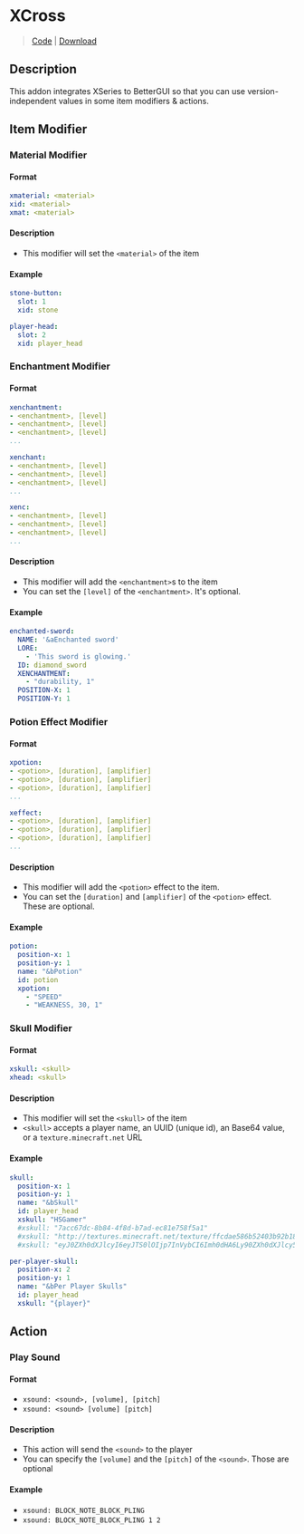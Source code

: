 # XCross
> [Code](https://github.com/BetterGUI-MC/XCross/) | [Download](https://ci.codemc.io/job/BetterGUI-MC/view/Addon/job/XCross/)

## Description
This addon integrates XSeries to BetterGUI so that you can use version-independent values in some item modifiers & actions.

## Item Modifier

### Material Modifier

#### Format
```yaml
xmaterial: <material>
xid: <material>
xmat: <material>
```

#### Description
* This modifier will set the `<material>` of the item

#### Example
```yaml
stone-button:
  slot: 1
  xid: stone
```
```yaml
player-head:
  slot: 2
  xid: player_head
```

### Enchantment Modifier

#### Format
```yaml
xenchantment:
- <enchantment>, [level]
- <enchantment>, [level]
- <enchantment>, [level]
...
```
```yaml
xenchant:
- <enchantment>, [level]
- <enchantment>, [level]
- <enchantment>, [level]
...
```
```yaml
xenc:
- <enchantment>, [level]
- <enchantment>, [level]
- <enchantment>, [level]
...
```

#### Description
* This modifier will add the `<enchantment>`s to the item
* You can set the `[level]` of the `<enchantment>`. It's optional.

#### Example
```yaml
enchanted-sword:
  NAME: '&aEnchanted sword'
  LORE:
    - 'This sword is glowing.'
  ID: diamond_sword
  XENCHANTMENT:
    - "durability, 1"
  POSITION-X: 1
  POSITION-Y: 1
```

### Potion Effect Modifier

#### Format
```yaml
xpotion:
- <potion>, [duration], [amplifier]
- <potion>, [duration], [amplifier]
- <potion>, [duration], [amplifier]
...
```
```yaml
xeffect:
- <potion>, [duration], [amplifier]
- <potion>, [duration], [amplifier]
- <potion>, [duration], [amplifier]
...
```

#### Description
* This modifier will add the `<potion>` effect to the item.
* You can set the `[duration]` and `[amplifier]` of the `<potion>` effect. These are optional.

#### Example
```yaml
potion:
  position-x: 1
  position-y: 1
  name: "&bPotion"
  id: potion
  xpotion:
    - "SPEED"
    - "WEAKNESS, 30, 1"
```

### Skull Modifier

#### Format
```yaml
xskull: <skull>
xhead: <skull>
```

#### Description
* This modifier will set the `<skull>` of the item
* `<skull>` accepts a player name, an UUID (unique id), an Base64 value, or a `texture.minecraft.net` URL

#### Example
```yaml
skull:
  position-x: 1
  position-y: 1
  name: "&bSkull"
  id: player_head
  xskull: "HSGamer"
  #xskull: "7acc67dc-8b84-4f8d-b7ad-ec81e758f5a1"
  #xskull: "http://textures.minecraft.net/texture/ffcdae586b52403b92b1857ee4331bac636af08bab92ba5750a54a83331a6353"
  #xskull: "eyJ0ZXh0dXJlcyI6eyJTS0lOIjp7InVybCI6Imh0dHA6Ly90ZXh0dXJlcy5taW5lY3JhZnQubmV0L3RleHR1cmUvZmZjZGFlNTg2YjUyNDAzYjkyYjE4NTdlZTQzMzFiYWM2MzZhZjA4YmFiOTJiYTU3NTBhNTRhODMzMzFhNjM1MyJ9fX0="

per-player-skull:
  position-x: 2
  position-y: 1
  name: "&bPer Player Skulls"
  id: player_head
  xskull: "{player}"
```

## Action

### Play Sound

#### Format
* `xsound: <sound>, [volume], [pitch]`
* `xsound: <sound> [volume] [pitch]`

#### Description
* This action will send the `<sound>` to the player
* You can specify the `[volume]` and the `[pitch]` of the `<sound>`. Those are optional

#### Example
* `xsound: BLOCK_NOTE_BLOCK_PLING`
* `xsound: BLOCK_NOTE_BLOCK_PLING 1 2`
